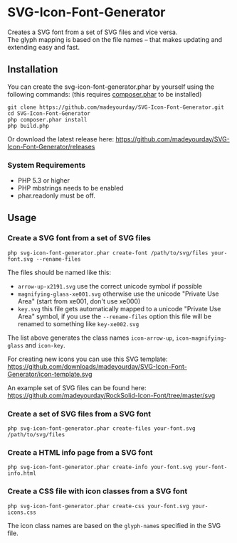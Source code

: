 # SVG-Icon-Font-Generator

Creates a SVG font from a set of SVG files and vice versa.  
The glyph mapping is based on the file names – that makes updating and extending easy and fast.

## Installation

You can create the svg-icon-font-generator.phar by yourself using the following commands:
(this requires [composer.phar](http://getcomposer.org/) to be installed)

    git clone https://github.com/madeyourday/SVG-Icon-Font-Generator.git
    cd SVG-Icon-Font-Generator
    php composer.phar install
    php build.php

Or download the latest release here: <https://github.com/madeyourday/SVG-Icon-Font-Generator/releases>

### System Requirements
* PHP 5.3 or higher
* PHP mbstrings needs to be enabled
* phar.readonly must be off.

## Usage

### Create a SVG font from a set of SVG files

    php svg-icon-font-generator.phar create-font /path/to/svg/files your-font.svg --rename-files

The files should be named like this:
* `arrow-up-x2191.svg` use the correct unicode symbol if possible
* `magnifying-glass-xe001.svg` otherwise use the unicode "Private Use Area" (start from xe001, don't use xe000)
* `key.svg` this file gets automatically mapped to a unicode "Private Use Area" symbol, if you use the `--rename-files` option this file will be renamed to something like `key-xe002.svg`

The list above generates the class names `icon-arrow-up`, `icon-magnifying-glass` and `icon-key`.

For creating new icons you can use this SVG template: <https://github.com/downloads/madeyourday/SVG-Icon-Font-Generator/icon-template.svg>

An example set of SVG files can be found here: <https://github.com/madeyourday/RockSolid-Icon-Font/tree/master/svg>

### Create a set of SVG files from a SVG font

    php svg-icon-font-generator.phar create-files your-font.svg /path/to/svg/files

### Create a HTML info page from a SVG font

    php svg-icon-font-generator.phar create-info your-font.svg your-font-info.html

### Create a CSS file with icon classes from a SVG font

    php svg-icon-font-generator.phar create-css your-font.svg your-icons.css

The icon class names are based on the `glyph-name`s specified in the SVG file.

